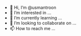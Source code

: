 - 👋 Hi, I’m @usmantroon
- 👀 I’m interested in ...
- 🌱 I’m currently learning ...
- 💞️ I’m looking to collaborate on ...
- 📫 How to reach me ...

<!---
usmantroon/usmantroon is a ✨ special ✨ repository because its `README.md` (this file) appears on your GitHub profile.
You can click the Preview link to take a look at your changes.
--->
